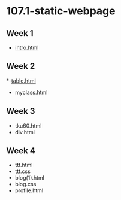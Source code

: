 # 107.1-static-webpage

## Week 1
- [ intro.html ](https://github.com/m2314882886/107.1-static-webpage/blob/master/w01/intro.html)

## Week 2
*-[table.html]()
* myclass.html

## Week 3
* tku60.html
* div.html

## Week 4
* ttt.html
* ttt.css
* blog(1).html
* blog.css
* profile.html
<!--stackedit_data:
eyJoaXN0b3J5IjpbODQ4OTU5Nzk5LC0xNTM4OTYwNTQsLTYzNz
UwMjI5NSw4NDQ0NzAxMjVdfQ==
-->
